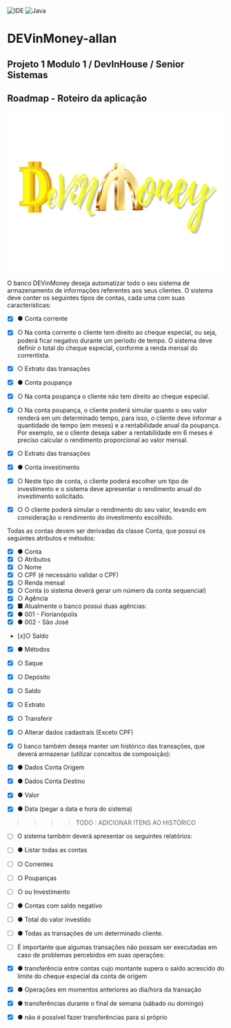 ![IDE](https://img.shields.io/badge/Eclipse-2C2255?style=for-the-badge&logo=eclipse&logoColor=white)
![Java](https://img.shields.io/badge/Java-ED8B00?style=for-the-badge&logo=java&logoColor=white)

# DEVinMoney-allan

## Projeto 1 Modulo 1 / DevInHouse / Senior Sistemas

## Roadmap - Roteiro da aplicação 

<p align="center">
        <a href="https://www.linkedin.com/in/all-an/">
        <img align="center" width="666" height="375"  src="/img/devinmoney-removebg-preview.png" />
</a>
</p>

O banco DEVinMoney deseja automatizar todo o seu sistema de armazenamento de informações referentes aos seus clientes. O sistema deve conter os seguintes tipos de contas, cada uma com suas características: 

- [x] ● Conta corrente 
- [x] ○ Na conta corrente o cliente tem direito ao cheque especial, ou seja, poderá ficar negativo durante um  período de tempo. O sistema deve definir o total do cheque especial, conforme a renda mensal do correntista. 
- [x] ○ Extrato das transações 

- [x] ● Conta poupança 
- [x] ○ Na conta poupança o cliente não tem direito ao cheque especial. 
- [x] ○ Na conta poupança, o cliente poderá simular quanto o seu valor renderá em um determinado tempo, para isso, o cliente deve informar a quantidade de tempo (em meses) e a rentabilidade anual da poupança. Por exemplo, se o cliente deseja saber a rentabilidade em 6 meses é preciso calcular o rendimento proporcional ao valor mensal. 
- [x] ○ Extrato das transações 

- [x] ● Conta investimento 
- [x] ○ Neste tipo de conta, o cliente poderá escolher um tipo de investimento e o sistema deve apresentar o rendimento anual do investimento solicitado. 
- [x] ○ O cliente poderá simular o rendimento do seu valor, levando em consideração o rendimento do investimento escolhido. 

Todas as contas devem ser derivadas da classe Conta, que possui os seguintes atributos e métodos: 

- [x] ● Conta 
- [x] ○ Atributos 
- [x] ○ Nome 
- [x] ○ CPF (é necessário validar o CPF) 
- [x] ○ Renda mensal 
- [x] ○ Conta (o sistema deverá gerar um número da conta sequencial) 
- [x] ○ Agência 
- [x] ■ Atualmente o banco possui duas agências: 
- [x] ● 001 - Florianópolis 
- [x] ● 002 - São José 
- [x]○ Saldo 

- [x] ● Métodos 
- [x] ○ Saque 
- [x] ○ Depósito 
- [x] ○ Saldo 
- [x] ○ Extrato 
- [x] ○ Transferir 
- [x] ○ Alterar dados cadastrais (Exceto CPF) 

- [x] O banco também deseja manter um histórico das transações, que deverá armazenar (utilizar conceitos de composição): 

- [x] ● Dados Conta Origem 
- [x] ● Dados Conta Destino 
- [x] ● Valor 
- [x] ● Data (pegar a data e hora do sistema) 
>>>> TODO : ADICIONAR ITENS AO HISTÓRICO

- [ ] O sistema também deverá apresentar os seguintes relatórios: 
- [ ] ● Listar todas as contas 
- [ ] ○ Correntes 
- [ ] ○ Poupanças 
- [ ] ○ ou Investimento 
- [ ] ● Contas com saldo negativo 
- [ ] ● Total do valor investido 
- [ ] ● Todas as transações de um determinado cliente. 

- [ ] É importante que algumas transações não possam ser executadas em caso de problemas percebidos em suas operações: 
- [x] ● transferência entre contas cujo montante supera o saldo acrescido do limite do cheque especial da conta de origem 
- [x] ● Operações em momentos anteriores ao dia/hora da transação 
- [x] ● transferências durante o final de semana (sábado ou domingo) 
- [x] ● não é possível fazer transferências para si próprio

